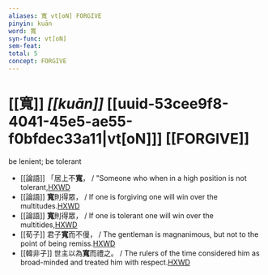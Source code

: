 ```yaml
---
aliases: 寬 vt[oN] FORGIVE
pinyin: kuān
word: 寬
syn-func: vt[oN]
sem-feat: 
total: 5
concept: FORGIVE 
---
```

# [[寬]] *[[kuān]]*  [[uuid-53cee9f8-4041-45e5-ae55-f0bfdec33a11|vt[oN]]] [[FORGIVE]]
be lenient; be tolerant
 - [[論語]] 「居上不**寬**， / "Someone who when in a high position is not tolerant,[HXWD](https://hxwd.org/textview.html?location=KR1h0004_tls_003-29a.3)
 - [[論語]] **寬**則得眾， / If one is forgiving one will win over the multitudes.[HXWD](https://hxwd.org/textview.html?location=KR1h0004_tls_017-15a.6)
 - [[論語]] **寬**則得眾， / If one is tolerant one will win over the multitides,[HXWD](https://hxwd.org/textview.html?location=KR1h0004_tls_020-7a.2)
 - [[荀子]] 君子**寬**而不僈，
                     / The gentleman is magnanimous, but not to the point of being remiss.[HXWD](https://hxwd.org/textview.html?location=KR3a0002_tls_003-4a.2)
 - [[韓非子]] 世主以為**寬**而禮之。 / The rulers of the time considered him as broad-minded and treated him with respect.[HXWD](https://hxwd.org/textview.html?location=KR3c0005_tls_050-9a.2)